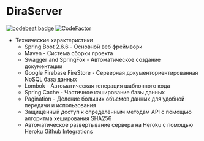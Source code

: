 # DiraServer
[![codebeat badge](https://codebeat.co/badges/484c60d4-0124-449c-b1cf-fd0fbe422627)](https://codebeat.co/projects/github-com-albatovk-simpriser-master) [![CodeFactor](https://www.codefactor.io/repository/github/albatovk/diraserver/badge)](https://www.codefactor.io/repository/github/albatovk/diraserver)

* Технические характеристики
  * Spring Boot 2.6.6 - Основной веб фреймворк
  * Maven - Система сборки проекта
  * Swagger and SpringFox - Автоматическое создание документации 
  * Google Firebase FireStore - Серверная документориентированная NoSQL база данных
  * Lombok - Автоматическая генерация шаблонного кода
  * Spring Cache - Частичное кэширование базы данных
  * Pagination - Деление больших объемов данных для удобной передачи и использования
  * Защищённый доступ к определённым методам API с помощью алгоритма хеширования SHA256
  * Автоматическое развертывание сервера на Heroku с помощью Heroku Github Integrations
